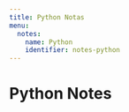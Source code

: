 ```yaml
---
title: Python Notas
menu:
  notes:
    name: Python
    identifier: notes-python
---
```


# Python Notes
